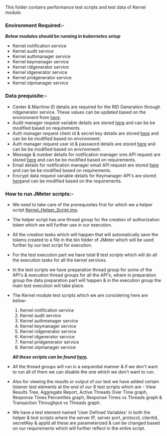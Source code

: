 This folder contains performance test scripts and test data of Kernel module.

### Environment Required:-
***Below modules should be running in kubernetes setup***

* Kernel notification service
* Kernel audit service
* Kernel authmanager service
* Kernel keymanager service
* Kernel ridgenerator service
* Kernel idgenerator service
* Kernel pridgenerator service
* Kernel otpmanager service

### Data prequisite:-
* Center & Machine ID details are required for the RID Generation through ridgenerator service. These values can be updated based on the environment from [here](https://github.com/mosip/mosip-performance-tests-mt/blob/1.1.5/commons/kernel/support-files/Center-MachineIDValues.csv).
* Audit manager request variable details are stored [here](https://github.com/mosip/mosip-performance-tests-mt/blob/1.1.5/commons/kernel/support-files/auditManagerRequestDetails.csv) and can be be modified based on requirements.
* Auth manager request client id & secret key details are stored [here](https://github.com/mosip/mosip-performance-tests-mt/blob/1.1.5/commons/kernel/support-files/authManagerClientIdSecretKeyDetails.csv) and can be be modified based on environment.
* Auth manager request user id & password details are stored [here](https://github.com/mosip/mosip-performance-tests-mt/blob/1.1.5/commons/kernel/support-files/authManagerUserIdPasswordDetails.csv) and can be be modified based on environment.
* Message & number details for notification manager sms API request are stored [here](https://github.com/mosip/mosip-performance-tests-mt/blob/1.1.5/commons/kernel/support-files/messageAndNumberDetails.csv) and can be be modified based on requirements.
* Email details for notification manager email API request are stored [here](https://github.com/mosip/mosip-performance-tests-mt/blob/1.1.5/commons/kernel/support-files/emailDetails.csv) and can be be modified based on requirements.
* Encrypt data request variable details for Keymanager API's are stored [here](https://github.com/mosip/mosip-performance-tests-mt/blob/1.1.5/commons/kernel/support-files/encryptDataRequestVariations.csv)and can be modified based on the requirements.

### How to run JMeter scripts:-
* We need to take care of the prerequisites first for which we a helper script [Kernel_Helper_Script.jmx](https://github.com/mosip/mosip-performance-tests-mt/blob/1.1.5/commons/kernel/scripts/Kernel_Helper_Script.jmx).
* The helper script has one thread group for the creation of authorization token which we will further use in our execution.
* All the creation tasks which will happen that will automatically save the tokens created to a file in the bin folder of JMeter which will be used further by our test script for execution.
* For the test execution part we have total 8 test scripts which will do all the execution tasks for all the kernel services.
* In the test scripts we have preparation thread group for some of the API's & execution thread groups for all the API's, where in preparation group the data preparation part will happen & in the execution group the main test execution will take place.
* The Kernel module test scripts which we are considering here are below-
   1. Kernel notification service
   2. Kernel audit service
   3. Kernel authmanager service
   4. Kernel keymanager service
   5. Kernel ridgenerator service
   6. Kernel idgenerator service
   7. Kernel pridgenerator service
   8. Kernel otpmanager service
  
  ***All these scripts can be found [here](https://github.com/mosip/mosip-performance-tests-mt/tree/1.1.5/commons/kernel/scripts).***
* All the thread groups will run in a sequential manner & if we don't want to run all of them we can disable the one which we don't want to run.
* Also for viewing the results or output of our test we have added certain listener test elements at the end of our 8 test scripts which are - View Results Tree, Aggregate Report, Active Threads Over Time graph, Response Times Percentiles graph, Response Times vs Threads graph & Transaction Throughput vs Threads graph.
* We have a test element named 'User Defined Variables' in both the helper & test scripts where the server IP, server port, protocol, clientId, secretKey & appId all these are parameterized & can be changed based on our requirements which will further reflect in the entire script.
